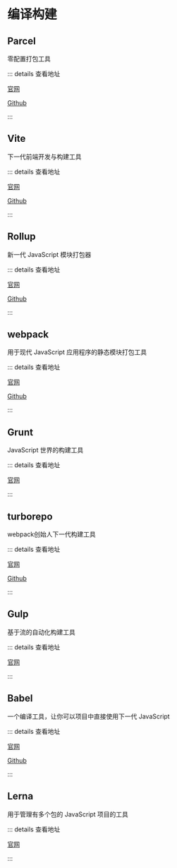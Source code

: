 # 编译构建

## Parcel

零配置打包工具

::: details 查看地址

[官网](https://parceljs.docschina.org/)

[Github](https://github.com/docschina/parceljs.io)

:::

## Vite

下一代前端开发与构建工具

::: details 查看地址

[官网](https://cn.vitejs.dev/)

[Github](https://github.com/vitejs/docs-cn)

:::

## Rollup

新一代 JavaScript 模块打包器

::: details 查看地址

[官网](https://rollup.docschina.org/)

[Github](https://github.com/docschina/rollupjs.org)

:::

## webpack

用于现代 JavaScript 应用程序的静态模块打包工具

::: details 查看地址

[官网](https://webpack.docschina.org/)

[Github](https://github.com/docschina/webpack.js.org)

:::

## Grunt

JavaScript 世界的构建工具

::: details 查看地址

[官网](https://grunt.docschina.org/)

:::

## turborepo

webpack创始人下一代构建工具

::: details 查看地址

[官网](https://turbo.build/)

[Github](https://github.com/vercel/turbo)

:::

## Gulp

基于流的自动化构建工具

::: details 查看地址

[官网](https://www.gulpjs.com.cn/)

:::

## Babel

一个编译工具，让你可以项目中直接使用下一代 JavaScript

::: details 查看地址

[官网](https://babel.docschina.org/)

[Github](https://github.com/docschina/babeljs.io)

:::

## Lerna

用于管理有多个包的 JavaScript 项目的工具

::: details 查看地址

[官网](https://lerna.js.org/)

:::
